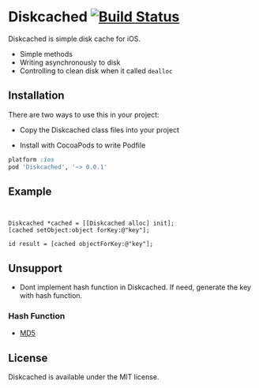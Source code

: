 Diskcached [![Build Status](https://travis-ci.org/hirohisa/Diskcached.png?branch=master)](https://travis-ci.org/hirohisa/Diskcached)
==================

Diskcached is simple disk cache for iOS.

- Simple methods
- Writing asynchronously to disk
- Controlling to clean disk when it called `dealloc`

Installation
----------

There are two ways to use this in your project:

- Copy the Diskcached class files into your project

- Install with CocoaPods to write Podfile
```ruby
platform :ios
pod 'Diskcached', '~> 0.0.1'
```

Example
----------

```objc


Diskcached *cached = [[Diskcached alloc] init];
[cached setObject:object forKey:@"key"];

id result = [cached objectForKey:@"key"];

```

Unsupport
----------

- Dont implement hash function in Diskcached. If need, generate the key with hash function.

### Hash Function
- [MD5](Hash/NSString+MD5.h)


## License

Diskcached is available under the MIT license.
